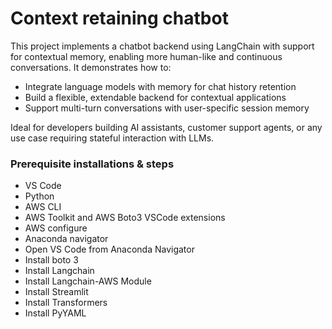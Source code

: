 # Context retaining chatbot

This project implements a chatbot backend using LangChain with support for contextual memory, enabling more human-like and continuous conversations. It demonstrates how to:

- Integrate language models with memory for chat history retention
- Build a flexible, extendable backend for contextual applications
- Support multi-turn conversations with user-specific session memory

Ideal for developers building AI assistants, customer support agents, or any use case requiring stateful interaction with LLMs.

### Prerequisite installations & steps

- VS Code
- Python
- AWS CLI
- AWS Toolkit and AWS Boto3 VSCode extensions
- AWS configure
- Anaconda navigator
- Open VS Code from Anaconda Navigator
- Install boto 3
- Install Langchain
- Install Langchain-AWS Module
- Install Streamlit
- Install Transformers
- Install PyYAML
